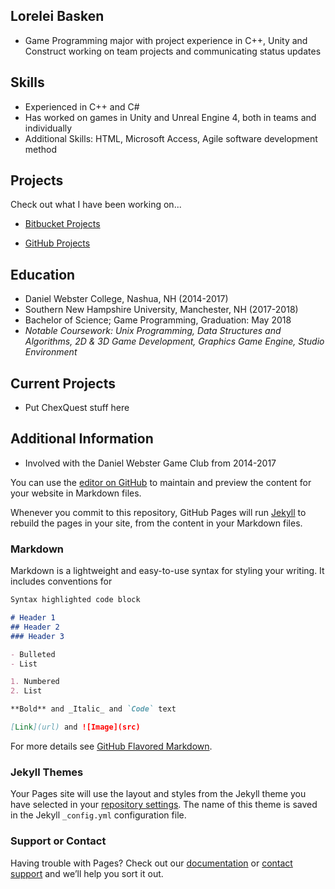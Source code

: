 ## Lorelei Basken

-	Game Programming major with project experience in C++, Unity and Construct working on team projects and communicating status updates

## Skills

- Experienced in C++ and C#
- Has worked on games in Unity and Unreal Engine 4, both in teams and individually
- Additional Skills: HTML, Microsoft Access, Agile software development method


## Projects

Check out what I have been working on...

- [Bitbucket Projects](https://bitbucket.org/Aurashot/)

- [GitHub Projects](https://github.com/loreleibasken)

## Education

- Daniel Webster College, Nashua, NH (2014-2017)
- Southern New Hampshire University, Manchester, NH (2017-2018)
- Bachelor of Science; Game Programming, Graduation: May 2018
- _Notable Coursework: Unix Programming, Data Structures and Algorithms, 2D & 3D Game Development, Graphics Game Engine, Studio Environment_



## Current Projects

- Put ChexQuest stuff here

## Additional Information

 - Involved with the Daniel Webster Game Club from 2014-2017 





You can use the [editor on GitHub](https://github.com/loreleibasken/loreleibasken.github.io/edit/master/README.md) to maintain and preview the content for your website in Markdown files.

Whenever you commit to this repository, GitHub Pages will run [Jekyll](https://jekyllrb.com/) to rebuild the pages in your site, from the content in your Markdown files.

### Markdown

Markdown is a lightweight and easy-to-use syntax for styling your writing. It includes conventions for

```markdown
Syntax highlighted code block

# Header 1
## Header 2
### Header 3

- Bulleted
- List

1. Numbered
2. List

**Bold** and _Italic_ and `Code` text

[Link](url) and ![Image](src)
```

For more details see [GitHub Flavored Markdown](https://guides.github.com/features/mastering-markdown/).

### Jekyll Themes

Your Pages site will use the layout and styles from the Jekyll theme you have selected in your [repository settings](https://github.com/loreleibasken/loreleibasken.github.io/settings). The name of this theme is saved in the Jekyll `_config.yml` configuration file.

### Support or Contact

Having trouble with Pages? Check out our [documentation](https://help.github.com/categories/github-pages-basics/) or [contact support](https://github.com/contact) and we’ll help you sort it out.
